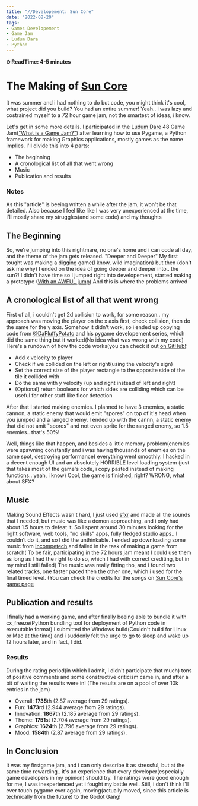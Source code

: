 ```yaml
---
title: "//Developement: Sun Core"
date: "2022-08-20"
tags:
- Games Developement
- Game Jam
- Ludum Dare
- Python
---
```

**⏲ ReadTime: 4-5 minutes** 
# The Making of [Sun Core](games/Sun-Core.md)
It was summer and i had nothing to do but code, you might think it's cool, what project did you build? You had an entire summer!
Yeah.. i was lazy and costrained myself to a 72 hour game jam, not the smartest of ideas, i know.

Let's get in some more details.
I participated in the [Ludum Dare](https://ldjam.com/) 48 Game Jam(["What is a Game Jam?"](https://en.wikipedia.org/wiki/Game_jam)) after learning how to use Pygame, a Python framework for making Graphics applications, mostly games as the name implies.
I'll divide this into 4 parts: 
- The beginning
- A cronological list of all that went wrong
- Music 
- Publication and results

### Notes
As this "article" is beeing written a while after the jam, it won't be that detailed.
Also because I feel like like I was very unexperienced at the time, I'll mostly share my struggles(and some code) and my thoughts

## The Beginning
So, we're jumping into this nightmare, no one's home and i can code all day, and the theme of the jam gets released.
"Deeper and Deeper"
My first tought was making a digging game(I know, wild imagination) but then (don't ask me why) I ended on the idea of going deeper and deeper into.. the sun?!
I didn't have time so I jumped right into developement, started making a prototype ([With an AWFUL jump](https://www.instagram.com/p/COCt0Htoh2q/?utm_source=ig_web_copy_link))
And this is where the problems arrived

## A cronological list of all that went wrong
First of all, i couldn't get 2d collision to work, for some reason.. my approach was moving the player on the x axis first, check collision, then do the same for the y axis.
Somehow it didn't work, so i ended up copying code from [@DaFluffyPotato](https://dafluffypotato.com/) and his pygame developement series, which did the same thing but it worked(No idea what was wrong with my code)
Here's a rundown of how the code works(you can check it out [on GitHub!](https://github.com/ZeroKun265/Sun-Core/blob/LD48-version/SunCore.py#L54):
- Add x velocity to player
- Check if we collided on the left or right(using the velocity's sign)
- Set the correct size of the player rectangle to the opposite side of the tile it collided with
- Do the same with y velocity (up and right instead of left and right)
- (Optional) return booleans for which sides are colliding which can be useful for other stuff like floor detection

After that I started making enemies.
I planned to have 3 enemies, a static cannon, a static enemy that would emit "spores" on top of it's head when you jumped and a ranged enemy.
I ended up with the cannn, a static enemy that did not amit "spores" and not even sprite for the ranged enemy, so 1.5 enemies.. that's 50%!

Well, things like that happen, and besides a little memory problem(enemies were spawning constantly and i was having thousands of enemies on the same spot, destroying performance) everything went smoothly.
I hacked in a decent enough UI and an absolutely HORRIBLE level loading system (just that takes most of the game's code, i copy pasted instead of making functions.. yeah, i know)
Cool, the game is finished, right? WRONG, what about SFX?

## Music
Making Sound Effects wasn't hard, I just used [sfxr](https://www.drpetter.se/project_sfxr.html) and made all the sounds that I needed, but music was like a demon approaching, and i only had about 1.5 hours to defeat it.
So I spent around 30 minutes looking for the right software, web tools, "no skills" apps, fully fledged studio apps.. I couldn't do it, and so I did the unthinkable. 
I ended up downloading some music from [Incompetech](https://incompetech.com) and failed in the task of making a game from scratch( To be fair, participating in the 72 hours jam meant I could use them as long as I had the right to do so, which I had with correct crediting, but in my mind I still failed)
The music was really fitting tho, and i found two related tracks, one faster paced then the other one, which i used for the final timed level. (You can check the credits for the songs on [Sun Core's game page](games/Sun-Core.md)

## Publication and results
I finally had a working game, and after finally beeing able to bundle it with cx_freeze(Python bundling tool for deployment of Python code in executable format) i submitted the Windows build(Couldn't build for Linux or Mac at the time) and i suddenly felt the urge to go to sleep and wake up 12 hours later, and in fact, I did.

### Results
During the rating period(in which I admit, i didn't participate that much) tons of positive comments and some constructive criticism came in, and after a bit of waiting the results were in! (The results are on a pool of over 10k entries in the jam)
- Overall: **1735**th (2.87 average from 29 ratings).
- Fun: **1473**rd (2.944 average from 29 ratings).
- Innovation: **1867**th (2.185 average from 29 ratings).
- Theme: **1751**st (2.704 average from 29 ratings).
- Graphics: **1624**th (2.796 average from 29 ratings).
- Mood: **1584**th (2.87 average from 29 ratings).

## In Conclusion
It was my firstgame jam, and i can only describe it as stressful, but at the same time rewarding.. it's an experience that every developer(especially game developers in my opinion) should try.
The ratings were good enough for me, I was inexperienced yet i fought my battle well.
Still, i don't think i'll ever touch pygame ever again, moving(actually moved, since this article is technically from the future) to the Godot Gang!
